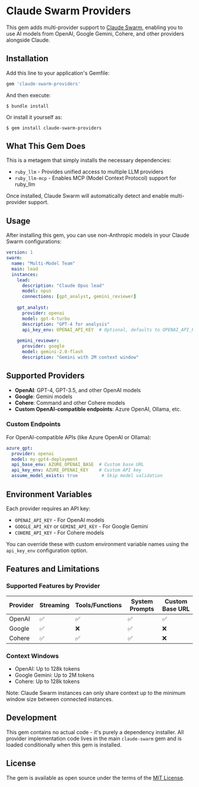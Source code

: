 # Claude Swarm Providers

This gem adds multi-provider support to [Claude Swarm](https://github.com/parruda/claude-swarm), enabling you to use AI models from OpenAI, Google Gemini, Cohere, and other providers alongside Claude.

## Installation

Add this line to your application's Gemfile:

```ruby
gem 'claude-swarm-providers'
```

And then execute:

    $ bundle install

Or install it yourself as:

    $ gem install claude-swarm-providers

## What This Gem Does

This is a metagem that simply installs the necessary dependencies:
- `ruby_llm` - Provides unified access to multiple LLM providers
- `ruby_llm-mcp` - Enables MCP (Model Context Protocol) support for ruby_llm

Once installed, Claude Swarm will automatically detect and enable multi-provider support.

## Usage

After installing this gem, you can use non-Anthropic models in your Claude Swarm configurations:

```yaml
version: 1
swarm:
  name: "Multi-Model Team"
  main: lead
  instances:
    lead:
      description: "Claude Opus lead"
      model: opus
      connections: [gpt_analyst, gemini_reviewer]
      
    gpt_analyst:
      provider: openai
      model: gpt-4-turbo
      description: "GPT-4 for analysis"
      api_key_env: OPENAI_API_KEY  # Optional, defaults to OPENAI_API_KEY
      
    gemini_reviewer:
      provider: google
      model: gemini-2.0-flash
      description: "Gemini with 2M context window"
```

## Supported Providers

- **OpenAI**: GPT-4, GPT-3.5, and other OpenAI models
- **Google**: Gemini models
- **Cohere**: Command and other Cohere models
- **Custom OpenAI-compatible endpoints**: Azure OpenAI, Ollama, etc.

### Custom Endpoints

For OpenAI-compatible APIs (like Azure OpenAI or Ollama):

```yaml
azure_gpt:
  provider: openai
  model: my-gpt4-deployment
  api_base_env: AZURE_OPENAI_BASE  # Custom base URL
  api_key_env: AZURE_OPENAI_KEY    # Custom API key
  assume_model_exists: true         # Skip model validation
```

## Environment Variables

Each provider requires an API key:

- `OPENAI_API_KEY` - For OpenAI models
- `GOOGLE_API_KEY` or `GEMINI_API_KEY` - For Google Gemini
- `COHERE_API_KEY` - For Cohere models

You can override these with custom environment variable names using the `api_key_env` configuration option.

## Features and Limitations

### Supported Features by Provider

| Provider | Streaming | Tools/Functions | System Prompts | Custom Base URL |
|----------|-----------|-----------------|----------------|-----------------|
| OpenAI   | ✅        | ✅              | ✅             | ✅              |
| Google   | ✅        | ❌              | ✅             | ❌              |
| Cohere   | ✅        | ✅              | ✅             | ❌              |

### Context Windows

- OpenAI: Up to 128k tokens
- Google Gemini: Up to 2M tokens
- Cohere: Up to 128k tokens

Note: Claude Swarm instances can only share context up to the minimum window size between connected instances.

## Development

This gem contains no actual code - it's purely a dependency installer. All provider implementation code lives in the main `claude-swarm` gem and is loaded conditionally when this gem is installed.

## License

The gem is available as open source under the terms of the [MIT License](https://opensource.org/licenses/MIT).